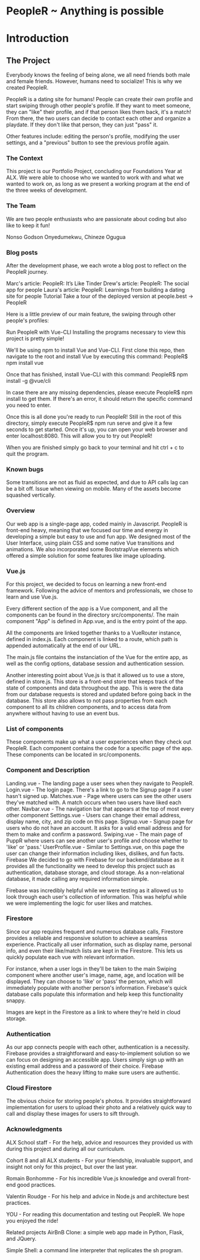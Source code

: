 # PeopleR ~ Anything is possible

# Introduction
## The Project
Everybody knows the feeling of being alone, we all need friends both male and female friends. However, humans need to socialize! This is why we created PeopleR.

PeopleR is a dating site for humans! People can create their own profile and start swiping through other people's profile. If they want to meet someone, they can "like" their profile, and if that person likes them back, it's a match! From there, the two users can decide to contact each other and organize a playdate. If they don't like that person, they can just "pass" it.

Other features include: editing the person's profile, modifying the user settings, and a "previous" button to see the previous profile again.

### The Context
This project is our Portfolio Project, concluding our Foundations Year at ALX. We were able to choose who we wanted to work with and what we wanted to work on, as long as we present a working program at the end of the three weeks of development.

### The Team
We are two people enthusiasts who are passionate about coding but also like to keep it fun!

Nonso Godson Onyedumekwu, Chineze Ogugua

### Blog posts
After the development phase, we each wrote a blog post to reflect on the PeopleR journey.

Marc's article: PeopleR: It’s Like Tinder 
Drew's article: PeopleR: The social app for people
Laura's article: PeopleR: Learnings from building a dating site for people
Tutorial
Take a tour of the deployed version at people.best
-> PeopleR

Here is a little preview of our main feature, the swiping through other people's profiles:

Run PeopleR with Vue-CLI
Installing the programs necessary to view this project is pretty simple!

We'll be using npm to install Vue and Vue-CLI. First clone this repo, then navigate to the root and install Vue by executing this command: PeopleR$ npm install vue

Once that has finished, install Vue-CLI with this command: PeopleR$ npm install -g @vue/cli

In case there are any missing dependencies, please execute PeopleR$ npm install to get them. If there's an error, it should return the specific command you need to enter.

Once this is all done you're ready to run PeopleR! Still in the root of this directory, simply execute PeopleR$ npm run serve and give it a few seconds to get started. Once it's up, you can open your web browser and enter localhost:8080. This will allow you to try out PeopleR!

When you are finished simply go back to your terminal and hit ctrl + c to quit the program.

### Known bugs
Some transitions are not as fluid as expected, and due to API calls lag can be a bit off.
Issue when viewing on mobile. Many of the assets become squashed vertically.

### Overview
Our web app is a single-page app, coded mainly in Javascript. PeopleR is front-end heavy, meaning that we focused our time and energy in developing a simple but easy to use and fun app. We designed most of the User Interface, using plain CSS and some native Vue transitions and animations. We also incorporated some BootstrapVue elements which offered a simple solution for some features like image uploading.

### Vue.js
For this project, we decided to focus on learning a new front-end framework. Following the advice of mentors and professionals, we chose to learn and use Vue.js.

Every different section of the app is a Vue component, and all the components can be found in the directory src/components/. The main component "App" is defined in App.vue, and is the entry point of the app.

All the components are linked together thanks to a VueRouter instance, defined in index.js. Each component is linked to a route, which path is appended automatically at the end of our URL.

The main.js file contains the instanciation of the Vue for the entire app, as well as the config options, database session and authentication session.

Another interesting point about Vue.js is that it allowed us to use a store, defined in store.js. This store is a front-end store that keeps track of the state of components and data throughout the app. This is were the data from our database requests is stored and updated before going back in the database. This store also allows to not pass properties from each component to all its children components, and to access data from anywhere without having to use an event bus.

### List of components
These components make up what a user experiences when they check out PeopleR. Each component contains the code for a specific page of the app. These components can be located in src/components.

### Component	and Description
Landing.vue - The landing page a user sees when they navigate to PeopleR.
Login.vue - The login page. There's a link to go to the Signup page if a user hasn't signed up.
Matches.vue - Page where users can see the other users they've matched with. A match occurs when two users have liked each other.
Navbar.vue - The navigation bar that appears at the top of most every other component
Settings.vue - Users can change their email address, display name, city, and zip code on this page.
Signup.vue - Signup page for users who do not have an account. It asks for a valid email address and for them to make and confirm a password.
Swiping.vue - The main page of PuppR where users can see another user's profile and choose whether to 'like' or 'pass.'
UserProfile.vue - Similar to Settings.vue, on this page the user can change their information including likes, dislikes, and fun facts.
Firebase
We decided to go with Firebase for our backend/database as it provides all the functionality we need to develop this project such as authentication, database storage, and cloud storage. As a non-relational database, it made calling any required information simple.

Firebase was incredibly helpful while we were testing as it allowed us to look through each user's collection of information. This was helpful while we were implementing the logic for user likes and matches.

### Firestore
Since our app requires frequent and numerous database calls, Firestore provides a reliable and responsive solution to achieve a seamless experience. Practically all user information, such as display name, personal info, and even their like/match lists are kept in the Firestore. This lets us quickly populate each vue with relevant information.

For instance, when a user logs in they'll be taken to the main Swiping component where another user's image, name, age, and location will be displayed. They can choose to 'like' or 'pass' the person, which will immediately populate with another person's information. Firebase's quick database calls populate this information and help keep this functionality snappy.

Images are kept in the Firestore as a link to where they're held in cloud storage.

### Authentication
As our app connects people with each other, authentication is a necessity. Firebase provides a straightforward and easy-to-implement solution so we can focus on designing an accessible app. Users simply sign up with an existing email address and a password of their choice. Firebase Authentication does the heavy lifting to make sure users are authentic.

### Cloud Firestore
The obvious choice for storing people's photos. It provides straightforward implementation for users to upload their photo and a relatively quick way to call and display these images for users to sift through.

### Acknowledgments
ALX School staff - For the help, advice and resources they provided us with during this project and during all our curriculum.

Cohort 8 and all ALX students - For your friendship, invaluable support, and insight not only for this project, but over the last year.

Romain Bonhomme - For his incredible Vue.js knowledge and overall front-end good practices.

Valentin Roudge - For his help and advice in Node.js and architecture best practices.

YOU - For reading this documentation and testing out PeopleR. We hope you enjoyed the ride!

Related projects
AirBnB Clone: a simple web app made in Python, Flask, and JQuery.

Simple Shell: a command line interpreter that replicates the sh program.
